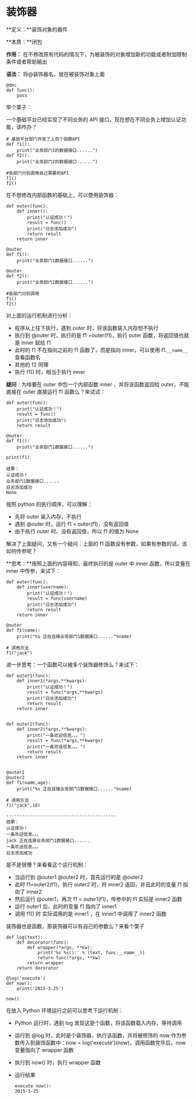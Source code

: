 # 装饰器

**定义：**装饰对象的器件

**本质：**闭包

**作用：** 在不修改原有代码的情况下，为被装饰的对象增加新的功能或者附加限制条件或者帮助输出 

**语法：** 将@装饰器名，放在被装饰对象上面 

```
@dec
def func():
    pass
```

举个栗子：

一个基础平台已经实现了不同业务的 API 接口，现在想在不同业务上增加认证功能，该咋办？

```
# 基础平台部门开发了上百个函数API
def f1():
    print("业务部门1的数据接口......")
def f2():
    print("业务部门2的数据接口......")

#各部门分别调用自己需要的API
f1()
f2()
```

在不想修改内部函数的基础上，可以使用装饰器：

```
def outer(func):
    def inner():
        print("认证成功！")
        result = func()
        print("日志添加成功")
        return result
    return inner

@outer
def f1():
    print("业务部门1数据接口......")

@outer
def f2():
    print("业务部门2数据接口......")

#各部门分别调用
f1()
f2()
```

对上面的运行机制进行分析：

+ 程序从上往下执行，遇到 outer 时，将该函数装入内存但不执行
+ 执行到 @outer 时，执行的是 f1 =outer(f1)，执行 outer 函数，将返回值也就是 inner 赋给 f1 
+ 此时的 f1 不在指向之前的 f1 函数了，而是指向 inner，可以使用 f1.`__name__` 查看函数名
+ 其他的 f2 同理
+ 执行 f1() 时，相当于执行 inner

**疑问**：为啥要在 outer 中包一个内部函数 inner ，并将该函数返回给 outer，不能直接在 outer 直接运行 f1 函数么？来试试：

```
def outer(func):
    print("认证成功！")
    result = func()
    print("日志添加成功")
    return result

@outer
def f1():
    print("业务部门1数据接口......")
    
print(f1)

结果：
认证成功！
业务部门1数据接口......
日志添加成功
None
```

按照 python 的执行顺序，可以理解：

+ 先将 outer 装入内存，不执行
+ 遇到 @outer 时，运行 f1 = outer(f1)，没有返回值
+ 由于执行 outer 时，没有返回值，所以 f1 的值为 None

解决了上面疑问，又有一个疑问：上面的 f1 函数没有参数，如果有参数的话，该如何传参呢？

**思考：**按照上面的内容得知，最终执行的是 outer 中 inner 函数，所以变量在 inner 中传参，来试下：

```
def outer(func):
    def inner(username):
        print("认证成功！")
        result = func(username)
        print("日志添加成功")
        return result
    return inner

@outer
def f1(name):
    print("%s 正在连接业务部门1数据接口......"%name)

# 调用方法
f1("jack")
```

进一步思考：一个函数可以被多个装饰器修饰么？来试下：

```
def outer1(func):
    def inner1(*args,**kwargs):
        print("认证成功！")
        result = func(*args,**kwargs)
        print("日志添加成功")
        return result
    return inner


def outer2(func):
    def inner2(*args,**kwargs):
        print("一条欢迎信息。。。")
        result = func(*args,**kwargs)
        print("一条欢送信息。。。")
        return result
    return inner


@outer1
@outer2
def f1(name,age):
    print("%s 正在连接业务部门1数据接口......"%name)

# 调用方法
f1("jack",18)

------------------------------------------
结果：
认证成功！
一条欢迎信息。。。
jack 正在连接业务部门1数据接口......
一条欢送信息。。。
日志添加成功
```

是不是很懵？来看看这个运行机制：

+ 当运行到 @outer1 @outer2 时，首先运行的是 @outer2
+ 此时 f1=outer2(f1)，执行 outer2 时，将 inner2 返回，并且此时的变量 f1 指向了 inner2
+ 然后运行 @outer1，再次 f1 = outer1(f1)，传参中的 f1 实际是 inner2 函数
+ 运行 outer1 后，此时的变量 f1 指向了 inner1 
+ 调用 f1() 时 实际调用的是 inner1 ，在 inner1 中调用了 inner2 函数

装饰器也是函数，那装饰器可以有自己的参数么？来看个栗子

```
def log(text):
    def decorator(func):
        def wrapper(*args, **kw):
            print('%s %s():' % (text, func.__name__))
            return func(*args, **kw)
        return wrapper
    return decorator
    
@log('execute')
def now():
    print('2015-3-25')
    
now()
```

在放入 Python 环境运行之前可以思考下运行机制：

+ Python 运行时，遇到 log 发现这是个函数，将该函数载入内存，等待调用

+ 运行到 @log 时，此时是个装饰器，执行该函数，并将被修饰的 now 作为参数传入到装饰函数中：now = log('execute')(now)，调用函数完毕后，now 变量指向了 wrapper 函数

+ 执行到 now() 时，执行 wrapper 函数

+ 运行结果

  ```
  execute now():
  2015-3-25
  ```


